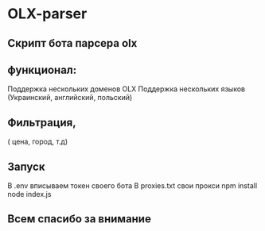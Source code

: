 # OLX-parser
Скрипт бота парсера olx 
---
функционал:
---
Поддержка нескольких доменов OLX
Поддержка нескольких языков
(Украинский, английский, польский)

Фильтрация, 
---
( цена, город, т.д)

Запуск 
---
В .env вписываем токен своего бота
В proxies.txt свои прокси
npm install
node index.js

Всем спасибо за внимание
---
